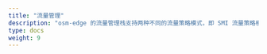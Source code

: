 ```yaml
---
title: "流量管理"
description: "osm-edge 的流量管理栈支持两种不同的流量策略模式，即 SMI 流量策略模式和宽松流量策略模式。流量策略模式决定了 osm-edge 如何在服务网格中的 pod 之间路由应用程序流量。此外，入口和出口功能允许分别从外部访问集群和从集群访问外部。"
type: docs
weight: 9
---
```

